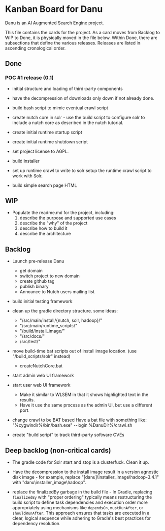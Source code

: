 # Kanban Board for Danu

Danu is an AI Augmented Search Engine project.

This file contains the cards for the project. As a card moves
from Backlog to WIP to Done, it is physically moved in the file below.
Within Done, there are subsections that define the various releases.
Releases are listed in ascending cronological order.

## Done

### POC #1 release (0.1)

* initial structure and loading of third-party components

* have the decompression of downloads only down if not already done.

* build bash script to mimic eventual crawl script

* create nutch core in solr -
  use the build script to configure solr to include a nutch core
  as described in the nutch tutorial.
  
* create initial runtime startup script

* create initial runtime shutdown script

* set project license to AGPL.

* build installer

* set up runtime crawl to write to solr
  setup the runtime crawl script to work with Solr.
  
* build simple search page HTML

## WIP

* Populate the readme.md for the project, including:
  1. describe the purpose and supported use cases
  2. describe the "why" of the project
  3. describe how to build it
  4. describe the architecture

## Backlog

* Launch pre-release Danu
  - get domain
  - switch project to new domain
  - create github tag
  - publish binary
  - Announce to Nutch users mailing list.

* build initial testing framework

* clean up the gradle directory structure. some ideas:
  - "/src/main/install/{nutch, solr, hadoop}/"
  - "/src/main/runtime_scripts/"
  - "/build/install_image/"
  - "/src/docs/"
  - /src/test/"
  
* move build-time bat scripts out of install image location. (use "/build_scripts/solr" instead)
  - createNutchCore.bat

* start admin web UI framework

* start user web UI framework
  - Make it similar to WLSEM in that it shows highlighted text in the results.
  - Have it use the same process as the admin UI, but use a different port.

* change crawl to be BAT based
  Have a bat file with something like:
  "%cygwindir%/bin/bash.exe" --login %DanuDir%/crawl.sh


  
* create "build script" to track third-party software CVEs

## Deep backlog (non-critical cards)

* The gradle code for Solr start and stop is a clusterfuck.  Clean it up.


  
* Have the decompression to the install image result in a version agnostic disk image -
  for example, replace "[danu]\installer_image\hadoop-3.4.1\" with
  "danu\installer_image\hadoop\".
  
* replace the finalizedBy garbage in the build file - 
  In Gradle, replacing `finalizedBy` with "proper ordering" typically means 
  restructuring the build script to define task dependencies and execution 
  order more appropriately using mechanisms like `dependsOn`, `mustRunAfter`, 
  or `shouldRunAfter`. This approach ensures that tasks are executed in a 
  clear, logical sequence while adhering to Gradle's best practices for 
  dependency resolution.